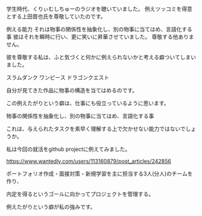 学生時代、くりぃむしちゅーのラジオを聴いていました。
例えツッコミを得意とする上田晋也氏を尊敬していたのです。

例える能力
それは物事の関係性を抽象化し、別の物事に当てはめ、言語化する事
彼はそれを瞬時に行い、更に笑いに昇華させていました。
尊敬する他ありません。

彼を尊敬する私は、ふと気づくと何かに例えられないかと考える癖ついてしまいました。

スラムダンク
ワンピース
ドラゴンクエスト

自分が見てきた作品に物事の構造を当てはめるのです。

この例えたがりという癖は、仕事にも役立っているように思います。

物事の関係性を抽象化し、別の物事に当てはめ、言語化する事

これは、与えられたタスクを素早く理解する上で欠かせない能力ではないでしょうか。

私は今回の就活をgithub projectに例えてみました。

https://www.wantedly.com/users/113160879/post_articles/242856

ポートフォリオ作成・面接対策・新規学習を主に担当する3人(分人)のチームを作り、

内定を得るというゴールに向かってプロジェクトを管理する。

例えたがりという癖が私の強みです。